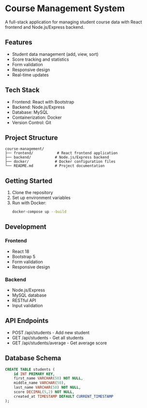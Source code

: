 # Course Management System

A full-stack application for managing student course data with React frontend and Node.js/Express backend.

## Features

- Student data management (add, view, sort)
- Score tracking and statistics
- Form validation
- Responsive design
- Real-time updates

## Tech Stack

- Frontend: React with Bootstrap
- Backend: Node.js/Express
- Database: MySQL
- Containerization: Docker
- Version Control: Git

## Project Structure

```
course-management/
├── frontend/           # React frontend application
├── backend/           # Node.js/Express backend
├── docker/            # Docker configuration files
└── README.md          # Project documentation
```

## Getting Started

1. Clone the repository
2. Set up environment variables
3. Run with Docker:
   ```bash
   docker-compose up --build
   ```

## Development

### Frontend
- React 18
- Bootstrap 5
- Form validation
- Responsive design

### Backend
- Node.js/Express
- MySQL database
- RESTful API
- Input validation

## API Endpoints

- POST /api/students - Add new student
- GET /api/students - Get all students
- GET /api/students/average - Get average score

## Database Schema

```sql
CREATE TABLE students (
    id INT PRIMARY KEY,
    first_name VARCHAR(50) NOT NULL,
    middle_name VARCHAR(50),
    last_name VARCHAR(50) NOT NULL,
    score DECIMAL(5,2) NOT NULL,
    created_at TIMESTAMP DEFAULT CURRENT_TIMESTAMP
);
``` 